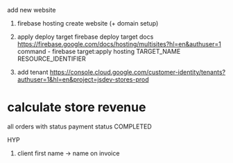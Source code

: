 add new website

1. firebase hosting create website (+ domain setup)

2. apply deploy target
   firebase deploy target docs
   https://firebase.google.com/docs/hosting/multisites?hl=en&authuser=1
   command - firebase target:apply hosting TARGET_NAME RESOURCE_IDENTIFIER

3. add tenant
   https://console.cloud.google.com/customer-identity/tenants?authuser=1&hl=en&project=jsdev-stores-prod

# calculate store revenue

all orders with status payment status COMPLETED


HYP

1) client first name -> name on invoice